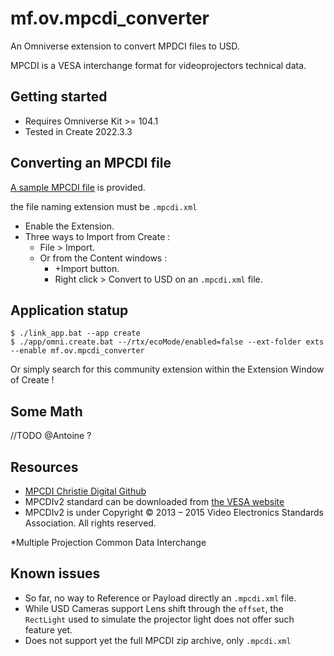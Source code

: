 # mf.ov.mpcdi_converter

An Omniverse extension to convert MPDCI files to USD.

MPCDI is a VESA interchange format for videoprojectors technical data. 

## Getting started

- Requires Omniverse Kit >= 104.1
- Tested in Create 2022.3.3

## Converting an MPCDI file


[A sample MPCDI file](./exts/mf.ov.mpcdi_converter/mf/ov/mpcdi_converter/sample/Cube-mapping.mpcdi.xml) is provided.

the file naming extension must be `.mpcdi.xml`

- Enable the Extension.
- Three ways to Import from Create :
  - File > Import.
  - Or from the Content windows :
    - +Import button.
    - Right click > Convert to USD on an `.mpcdi.xml` file.

## Application statup

```
$ ./link_app.bat --app create
$ ./app/omni.create.bat --/rtx/ecoMode/enabled=false --ext-folder exts --enable mf.ov.mpcdi_converter
```

Or simply search for this community extension within the Extension Window of Create !

## Some Math

//TODO @Antoine ?

## Resources
- [MPCDI Christie Digital Github](https://github.com/ChristieDigital/mpcdi/blob/master/MPCDI_explained.md)
- MPCDIv2 standard can be downloaded from [the VESA website](https://vesa.org/vesa-standards/)
- MPCDIv2 is under Copyright © 2013 – 2015 Video Electronics Standards Association. All rights reserved.

*Multiple Projection Common Data Interchange

## Known issues

- So far, no way to Reference or Payload directly an `.mpcdi.xml` file.
- While USD Cameras support Lens shift through the `offset`, the `RectLight` used to simulate the projector light does not offer such feature yet.  
- Does not support yet the full MPCDI zip archive, only `.mpcdi.xml`